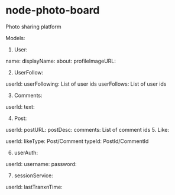# node-photo-board
Photo sharing platform

Models:
1. User:

name:
displayName:
about:
profileImageURL:

2. UserFollow:

userId:
userFollowing:
	  List of user ids
userFollows:
	  List of user ids

3. Comments:

userId:
text:

4. Post:

userId:
postURL:
postDesc:
comments:
	List of comment ids
5. Like:

userId:
likeType: Post/Comment
typeId: PostId/CommentId

6. userAuth:

userId:
username:
password:

7. sessionService:

userId:
lastTranxnTime:




